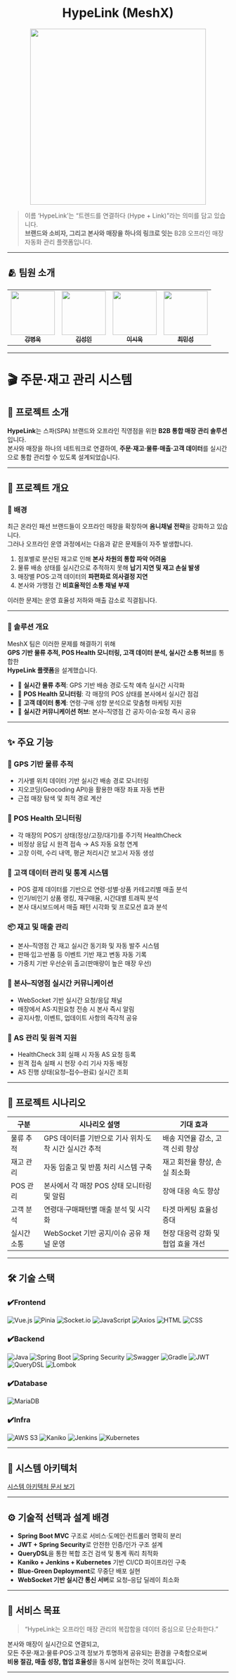 <h1 align="center"> HypeLink (MeshX) </h1>
<div align="center"> 
 <img src="https://github.com/user-attachments/assets/807a5735-e104-4bbe-adf5-b7a47830b0cf" width="400"/>
</div>

> 이름 ‘HypeLink’는 “트렌드를 연결하다 (Hype + Link)”라는 의미를 담고 있습니다.  
> **브랜드와 소비자, 그리고 본사와 매장을 하나의 링크로 잇는** B2B 오프라인 매장 자동화 관리 플랫폼입니다.

---

## 🫂 팀원 소개
<table align="center">
  <tbody>
    <tr>
      <td align="center"><a href="https://github.com/kbw07"><img src="https://github.com/user-attachments/assets/706e1875-8a3d-4d3e-9a19-d344d6866f23" width="100px;" alt=""/><br /><sub><b> 강병욱 </b></sub></a><br /></td>
      <td align="center"><a href="https://github.com/flionme"><img src="https://github.com/user-attachments/assets/08e896f8-c18f-454a-a44a-2337f585e77f" width="100px;" alt=""/><br /><sub><b> 김성인 </b></sub></a><br /></td>
      <td align="center"><a href="https://github.com/David9733"><img src="https://github.com/user-attachments/assets/4d6ad9a1-ac42-4f36-9259-2b988493cf85" width="100px;" alt=""/><br /><sub><b> 이시욱 </b></sub></a><br /></td>
      <td align="center"><a href="https://github.com/raccoon-coding"><img src="https://github.com/user-attachments/assets/90a33761-0bd8-4b73-a12a-1e24f0c5a6a9" width="100px;" alt=""/><br /><sub><b> 최민성 </b></sub></a><br /></td>
    </tr>
  </tbody>
</table>

---

# 🎬 주문·재고 관리 시스템

## 🎯 프로젝트 소개

**HypeLink**는 스파(SPA) 브랜드와 오프라인 직영점을 위한 **B2B 통합 매장 관리 솔루션**입니다.  
본사와 매장을 하나의 네트워크로 연결하여, **주문·재고·물류·매출·고객 데이터**를 실시간으로 통합 관리할 수 있도록 설계되었습니다.

---

## 📘 프로젝트 개요

### 🔹 배경
최근 온라인 패션 브랜드들이 오프라인 매장을 확장하며 **옴니채널 전략**을 강화하고 있습니다.  
그러나 오프라인 운영 과정에서는 다음과 같은 문제들이 자주 발생합니다.

1. 점포별로 분산된 재고로 인해 **본사 차원의 통합 파악 어려움**
2. 물류 배송 상태를 실시간으로 추적하지 못해 **납기 지연 및 재고 손실 발생**
3. 매장별 POS·고객 데이터의 **파편화로 의사결정 지연**
4. 본사와 가맹점 간 **비효율적인 소통 채널 부재**

이러한 문제는 운영 효율성 저하와 매출 감소로 직결됩니다.

---

### 🔹 솔루션 개요
MeshX 팀은 이러한 문제를 해결하기 위해  
**GPS 기반 물류 추적, POS Health 모니터링, 고객 데이터 분석, 실시간 소통 허브**를 통합한  
**HypeLink 플랫폼**을 설계했습니다.

- 🚚 **실시간 물류 추적**: GPS 기반 배송 경로·도착 예측 실시간 시각화
- 🏢 **POS Health 모니터링**: 각 매장의 POS 상태를 본사에서 실시간 점검
- 👥 **고객 데이터 통계**: 연령·구매 성향 분석으로 맞춤형 마케팅 지원
- 💬 **실시간 커뮤니케이션 허브**: 본사–직영점 간 공지·이슈·요청 즉시 공유

---

## ✨ 주요 기능

### 🧭 GPS 기반 물류 추적
- 기사별 위치 데이터 기반 실시간 배송 경로 모니터링
- 지오코딩(Geocoding API)을 활용한 매장 좌표 자동 변환
- 근접 매장 탐색 및 최적 경로 계산

### 🏢 POS Health 모니터링
- 각 매장의 POS기 상태(정상/고장/대기)를 주기적 HealthCheck
- 비정상 응답 시 원격 접속 → AS 자동 요청 연계
- 고장 이력, 수리 내역, 평균 처리시간 보고서 자동 생성

### 👥 고객 데이터 관리 및 통계 시스템
- POS 결제 데이터를 기반으로 연령·성별·상품 카테고리별 매출 분석
- 인기/비인기 상품 랭킹, 재구매율, 시간대별 트래픽 분석
- 본사 대시보드에서 매출 패턴 시각화 및 프로모션 효과 분석

### 📦 재고 및 매출 관리
- 본사–직영점 간 재고 실시간 동기화 및 자동 발주 시스템
- 판매·입고·반품 등 이벤트 기반 재고 변동 자동 기록
- 가중치 기반 우선순위 출고(판매량이 높은 매장 우선)

### 💬 본사–직영점 실시간 커뮤니케이션
- WebSocket 기반 실시간 요청/응답 채널
- 매장에서 AS·지원요청 전송 시 본사 즉시 알림
- 공지사항, 이벤트, 업데이트 사항의 즉각적 공유

### 🧰 AS 관리 및 원격 지원
- HealthCheck 3회 실패 시 자동 AS 요청 등록
- 원격 접속 실패 시 현장 수리 기사 자동 배정
- AS 진행 상태(요청–접수–완료) 실시간 조회

---

## 🧭 프로젝트 시나리오

| 구분 | 시나리오 설명 | 기대 효과 |
|------|----------------|------------|
| 물류 추적 | GPS 데이터를 기반으로 기사 위치·도착 시간 실시간 추적 | 배송 지연율 감소, 고객 신뢰 향상 |
| 재고 관리 | 자동 입출고 및 반품 처리 시스템 구축 | 재고 회전율 향상, 손실 최소화 |
| POS 관리 | 본사에서 각 매장 POS 상태 모니터링 및 알림 | 장애 대응 속도 향상 |
| 고객 분석 | 연령대·구매패턴별 매출 분석 및 시각화 | 타겟 마케팅 효율성 증대 |
| 실시간 소통 | WebSocket 기반 공지/이슈 공유 채널 운영 | 현장 대응력 강화 및 협업 효율 개선 |

---

## 🛠 기술 스택

### ✔️Frontend
![Vue.js](https://img.shields.io/badge/vue.js-%2335495e.svg?style=for-the-badge&logo=vuedotjs&logoColor=%234FC08D)
![Pinia](https://img.shields.io/badge/Pinia-ffd859?style=for-the-badge&logoColor=black)
![Socket.io](https://img.shields.io/badge/Socket.io-black?style=for-the-badge&logo=socketdotio&logoColor=white)
![JavaScript](https://img.shields.io/badge/JavaScript-323330?style=for-the-badge&logo=javascript&logoColor=F7DF1E)
![Axios](https://img.shields.io/badge/Axios-671ddf?style=for-the-badge&logo=axios&logoColor=white)
![HTML](https://img.shields.io/badge/HTML-E34F26?style=for-the-badge&logo=html5&logoColor=white)
![CSS](https://img.shields.io/badge/CSS-1572B6?style=for-the-badge&logo=css3&logoColor=white)

### ✔️Backend
![Java](https://img.shields.io/badge/Java-007396?style=for-the-badge&logo=openjdk&logoColor=white)
![Spring Boot](https://img.shields.io/badge/Spring%20Boot-6DB33F?style=for-the-badge&logo=springboot&logoColor=white)
![Spring Security](https://img.shields.io/badge/Spring%20Security-6DB33F?style=for-the-badge&logo=springsecurity&logoColor=white)
![Swagger](https://img.shields.io/badge/Swagger-85EA2D?style=for-the-badge&logo=swagger&logoColor=white)
![Gradle](https://img.shields.io/badge/Gradle-02303A?style=for-the-badge&logo=gradle&logoColor=white)
![JWT](https://img.shields.io/badge/JWT-black?style=for-the-badge&logo=jsonwebtokens&logoColor=white)
![QueryDSL](https://img.shields.io/badge/QueryDSL-4479A1?style=for-the-badge&logoColor=white)
![Lombok](https://img.shields.io/badge/Lombok-BC4125?style=for-the-badge&logoColor=white)

### ✔️Database
![MariaDB](https://img.shields.io/badge/MariaDB-003545?style=for-the-badge&logo=mariadb&logoColor=white)

### ✔️Infra
![AWS S3](https://img.shields.io/badge/Amazon%20S3-569A31?style=for-the-badge&logo=amazons3&logoColor=white)
![Kaniko](https://img.shields.io/badge/Kaniko-2A2E35?style=for-the-badge&logo=docker&logoColor=white)
![Jenkins](https://img.shields.io/badge/Jenkins-D24939?style=for-the-badge&logo=jenkins&logoColor=white)
![Kubernetes](https://img.shields.io/badge/Kubernetes-326CE5?style=for-the-badge&logo=kubernetes&logoColor=white)

---

## 🧩 시스템 아키텍처
<a href="https://github.com/beyond-sw-camp/be17-fin-MeshX-HypeLink-BE/blob/raccoon/swagger/doc/%EC%8B%9C%EC%8A%A4%ED%85%9C%20%EC%95%84%ED%82%A4%ED%85%8D%EC%B2%98.png">시스템 아키텍처 문서 보기</a>

---

## ⚙️ 기술적 선택과 설계 배경
- **Spring Boot MVC** 구조로 서비스·도메인·컨트롤러 명확히 분리
- **JWT + Spring Security**로 안전한 인증/인가 구조 설계
- **QueryDSL**을 통한 복합 조건 검색 및 통계 쿼리 최적화
- **Kaniko + Jenkins + Kubernetes** 기반 CI/CD 파이프라인 구축
- **Blue-Green Deployment**로 무중단 배포 실현
- **WebSocket 기반 실시간 통신 서버**로 요청–응답 딜레이 최소화

---

## 🚀 서비스 목표
> “HypeLink는 오프라인 매장 관리의 복잡함을 데이터 중심으로 단순화한다.”

본사와 매장이 실시간으로 연결되고,  
모든 주문·재고·물류·POS·고객 정보가 투명하게 공유되는 환경을 구축함으로써  
**비용 절감, 매출 성장, 협업 효율성**을 동시에 실현하는 것이 목표입니다.

---

